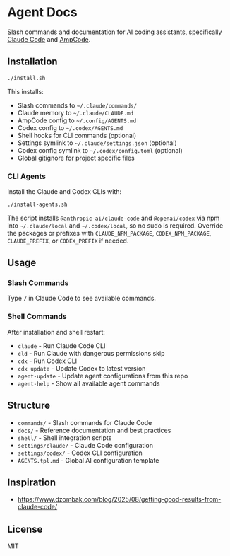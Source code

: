 # Agent Docs

Slash commands and documentation for AI coding assistants, specifically [Claude Code](https://docs.anthropic.com/en/docs/claude-code/overview) and [AmpCode](https://ampcode.com/manual).

## Installation

```bash
./install.sh
```

This installs:

- Slash commands to `~/.claude/commands/`
- Claude memory to `~/.claude/CLAUDE.md`
- AmpCode config to `~/.config/AGENTS.md`
- Codex config to `~/.codex/AGENTS.md`
- Shell hooks for CLI commands (optional)
- Settings symlink to `~/.claude/settings.json` (optional)
- Codex config symlink to `~/.codex/config.toml` (optional)
- Global gitignore for project specific files

### CLI Agents

Install the Claude and Codex CLIs with:

```bash
./install-agents.sh
```

The script installs `@anthropic-ai/claude-code` and `@openai/codex` via npm into `~/.claude/local` and `~/.codex/local`, so no sudo is required. Override the packages or prefixes with `CLAUDE_NPM_PACKAGE`, `CODEX_NPM_PACKAGE`, `CLAUDE_PREFIX`, or `CODEX_PREFIX` if needed.

## Usage

### Slash Commands
Type `/` in Claude Code to see available commands.

### Shell Commands
After installation and shell restart:

- `claude` - Run Claude Code CLI
- `cld` - Run Claude with dangerous permissions skip
- `cdx` - Run Codex CLI
- `cdx update` - Update Codex to latest version
- `agent-update` - Update agent configurations from this repo
- `agent-help` - Show all available agent commands

## Structure

- `commands/` - Slash commands for Claude Code
- `docs/` - Reference documentation and best practices
- `shell/` - Shell integration scripts
- `settings/claude/` - Claude Code configuration
- `settings/codex/` - Codex CLI configuration
- `AGENTS.tpl.md` - Global AI configuration template

## Inspiration

- https://www.dzombak.com/blog/2025/08/getting-good-results-from-claude-code/

## License

MIT
